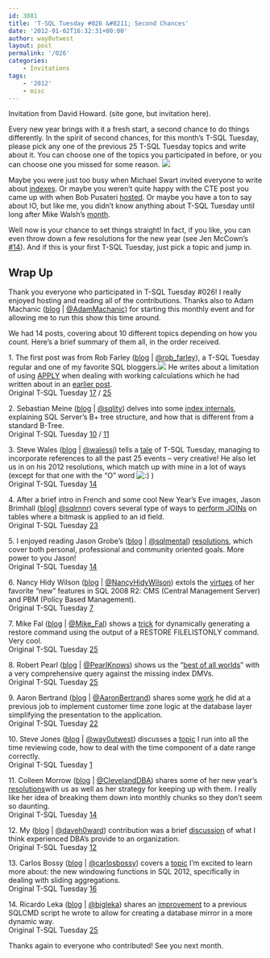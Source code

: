 ```yaml
---
id: 3881
title: 'T-SQL Tuesday #026 &#8211; Second Chances'
date: '2012-01-02T16:32:31+00:00'
author: way0utwest
layout: post
permalink: '/026'
categories:
    - Invitations
tags:
    - '2012'
    - misc
---
```


Invitation from David Howard. (site gone, but invitation here).

Every new year brings with it a fresh start, a second chance to do things differently. In the spirit of second chances, for this month’s T-SQL Tuesday, please pick any one of the previous 25 T-SQL Tuesday topics and write about it. You can choose one of the topics you participated in before, or you can choose one you missed for some reason. ![](https://web.archive.org/web/20120114071825im_/http://davidbrycehoward.com/wp-content/uploads/2011/05/tsqltuesday.gif)

Maybe you were just too busy when Michael Swart invited everyone to write about [indexes](https://web.archive.org/web/20120114071825/http://michaeljswart.com/2010/09/invitation-to-participate-in-t-sql-tuesday-10-indexes/). Or maybe you weren’t quite happy with the CTE post you came up with when Bob Pusateri [hosted](https://web.archive.org/web/20120114071825/http://www.bobpusateri.com/archive/2011/04/invitation-to-t-sql-tuesday-18-ctes/). Or maybe you have a ton to say about IO, but like me, you didn’t know anything about T-SQL Tuesday until long after Mike Walsh’s [month](https://web.archive.org/web/20120114071825/http://www.straightpathsql.com/archives/2010/03/invitation-for-t-sql-tuesday-004-io/).

Well now is your chance to set things straight! In fact, if you like, you can even throw down a few resolutions for the new year (see Jen McCown’s [\#14](https://web.archive.org/web/20120114071825/http://www.midnightdba.com/Jen/2011/01/t-sql-tuesday-resolutions/)). And if this is your first T-SQL Tuesday, just pick a topic and jump in.

## Wrap Up

Thank you everyone who participated in T-SQL Tuesday #026! I really enjoyed hosting and reading all of the contributions. Thanks also to Adam Machanic ([blog](https://web.archive.org/web/20120331050502/http://sqlblog.com/blogs/adam_machanic/) | [@AdamMachanic](https://web.archive.org/web/20120331050502/http://twitter.com/adammachanic)) for starting this monthly event and for allowing me to run this show this time around.

We had 14 posts, covering about 10 different topics depending on how you count. Here’s a brief summary of them all, in the order received.

1\. The first post was from Rob Farley ([blog](https://web.archive.org/web/20120331050502/http://sqlblog.com/blogs/rob_farley/default.aspx) | [@rob\_farley](https://web.archive.org/web/20120331050502/http://twitter.com/rob_farley)), a T-SQL Tuesday regular and one of my favorite SQL bloggers.![](https://web.archive.org/web/20120331050502im_/http://davidbrycehoward.com/wp-content/uploads/2011/05/tsqltuesday.gif) He writes about a limitation of using [APPLY](https://web.archive.org/web/20120331050502/http://sqlblog.com/blogs/rob_farley/archive/2012/01/10/apply-not-exactly-set-based.aspx) when dealing with working calculations which he had written about in an [earlier post](https://web.archive.org/web/20120331050502/http://sqlblog.com/blogs/rob_farley/archive/2011/12/13/a-t-sql-tip-working-calculations.aspx).  
Original T-SQL Tuesday [17](https://web.archive.org/web/20120331050502/http://mattvelic.com/tsql-tuesday-17-invite/) / [25](https://web.archive.org/web/20120331050502/http://sqlblog.com/blogs/allen_white/archive/2011/12/05/t-sql-tuesday-025-invitation-to-share-your-tricks.aspx)

2\. Sebastian Meine ([blog](https://web.archive.org/web/20120331050502/http://sqlity.net/en/blog/) | [@sqlity](https://web.archive.org/web/20120331050502/http://twitter.com/sqlity)) delves into some [index internals](https://web.archive.org/web/20120331050502/http://sqlity.net/en/563/index-misconceptions-tsql-tuesday-026-second-chances/), explaining SQL Server’s B+ tree structure, and how that is different from a standard B-Tree.  
Original T-SQL Tuesday [10](https://web.archive.org/web/20120331050502/http://michaeljswart.com/2010/09/invitation-to-participate-in-t-sql-tuesday-10-indexes/) / [11](https://web.archive.org/web/20120331050502/http://sankarreddy.com/2010/10/invitation-to-participate-in-t-sql-tuesday-11-misconceptions-in-sql-server/)

3\. Steve Wales ([blog](https://web.archive.org/web/20120331050502/http://dba-in-exile.blogspot.com/) | [@walessj](https://web.archive.org/web/20120331050502/http://twitter.com/walessj)) tells a [tale](https://web.archive.org/web/20120331050502/http://dba-in-exile.blogspot.com/2012/01/t-sql-tuesday-14-er-26-second-chances.html) of T-SQL Tuesday, managing to incorporate references to all the past 25 events – very creative! He also let us in on his 2012 resolutions, which match up with mine in a lot of ways (except for that one with the “O” word ![:)](https://web.archive.org/web/20120331050502im_/http://davidbrycehoward.com/wp-includes/images/smilies/icon_smile.gif) )  
Original T-SQL Tuesday [14](https://web.archive.org/web/20120331050502/http://www.midnightdba.com/Jen/2011/01/t-sql-tuesday-resolutions/)

4\. After a brief intro in French and some cool New Year’s Eve images, Jason Brimhall ([blog](https://web.archive.org/web/20120331050502/http://jasonbrimhall.info/)| [@sqlrnnr](https://web.archive.org/web/20120331050502/http://twitter.com/sqlrnnr)) covers several type of ways to [perform JOINs](https://web.archive.org/web/20120331050502/http://jasonbrimhall.info/2012/01/10/tsql-tuesday-26-or-23-identity-crisis/) on tables where a bitmask is applied to an id field.  
Original T-SQL Tuesday [23](https://web.archive.org/web/20120331050502/http://codegumbo.com/index.php/2011/09/27/tsql2sday-t-sql-tuesday-23early-edition/)

5\. I enjoyed reading Jason Grobe’s ([blog](https://web.archive.org/web/20120331050502/http://jgrobe.wordpress.com/) | [@sqlmental](https://web.archive.org/web/20120331050502/http://twitter.com/sqlmental)) [resolutions](https://web.archive.org/web/20120331050502/http://jgrobe.wordpress.com/2012/01/09/t-sql-tuesday-026-its-2012-already/), which cover both personal, professional and community oriented goals. More power to you Jason!  
Original T-SQL Tuesday [14](https://web.archive.org/web/20120331050502/http://www.midnightdba.com/Jen/2011/01/t-sql-tuesday-resolutions/)

6\. Nancy Hidy Wilson ([blog](https://web.archive.org/web/20120331050502/http://nancyhidywilson.wordpress.com/blog/) | [@NancyHidyWilson](https://web.archive.org/web/20120331050502/http://twitter.com/NancyHidyWilson)) extols the [virtues](https://web.archive.org/web/20120331050502/http://nancyhidywilson.wordpress.com/2012/01/10/tsql2sday-026-second-chances/) of her favorite “new” features in SQL 2008 R2: CMS (Central Management Server) and PBM (Policy Based Management).  
Original T-SQL Tuesday [7](https://web.archive.org/web/20120331050502/http://sqlchicken.com/2010/06/t-sql-tuesday-007-summertime-in-the-sql/)

7\. Mike Fal ([blog](https://web.archive.org/web/20120331050502/http://www.mikefal.net/) | [@Mike\_Fal](https://web.archive.org/web/20120331050502/http://twitter.com/Mike_Fal)) shows a [trick](https://web.archive.org/web/20120331050502/http://www.mikefal.net/2012/01/10/t-sql-tuesdaytsql2sday-26-lazy-restore-commands/) for dynamically generating a restore command using the output of a RESTORE FILELISTONLY command. Very cool.  
Original T-SQL Tuesday [25](https://web.archive.org/web/20120331050502/http://sqlblog.com/blogs/allen_white/archive/2011/12/05/t-sql-tuesday-025-invitation-to-share-your-tricks.aspx)

8\. Robert Pearl ([blog](https://web.archive.org/web/20120331050502/http://www.sqlservercentral.com/blogs/pearlknows/) | [@PearlKnows](https://web.archive.org/web/20120331050502/http://twitter.com/PearlKnows)) shows us the “[best of all worlds](https://web.archive.org/web/20120331050502/http://www.sqlservercentral.com/blogs/pearlknows/2012/01/10/t-sql-tuesday-26-second-chances-correlate-missing-index-with-related-query/)” with a very comprehensive query against the missing index DMVs.  
Original T-SQL Tuesday [25](https://web.archive.org/web/20120331050502/http://sqlblog.com/blogs/allen_white/archive/2011/12/05/t-sql-tuesday-025-invitation-to-share-your-tricks.aspx)

9\. Aaron Bertrand ([blog](https://web.archive.org/web/20120331050502/http://sqlblog.com/blogs/aaron_bertrand/default.aspx) | [@AaronBertrand](https://web.archive.org/web/20120331050502/http://twitter.com/AaronBertrand)) shares some [work](https://web.archive.org/web/20120331050502/http://sqlblog.com/blogs/aaron_bertrand/archive/2012/01/10/t-sql-tuesday-26-second-chances.aspx) he did at a previous job to implement customer time zone logic at the database layer simplifying the presentation to the application.  
Original T-SQL Tuesday [22](https://web.archive.org/web/20120331050502/http://www.sqlservercentral.com/blogs/pearlknows/2011/09/06/invitation-for-t-sql-tuesday-22-data-presentation/)

10\. Steve Jones ([blog](https://web.archive.org/web/20120331050502/http://voiceofthedba.wordpress.com/) | [@way0utwest](https://web.archive.org/web/20120331050502/http://twitter.com/way0utwest)) discusses a [topic](https://web.archive.org/web/20120331050502/http://voiceofthedba.wordpress.com/2012/01/10/t-sql-tuesday-26-second-changes-with-datetime/) I run into all the time reviewing code, how to deal with the time component of a date range correctly.  
Original T-SQL Tuesday [1](https://web.archive.org/web/20120331050502/http://sqlblog.com/blogs/adam_machanic/archive/2009/11/30/invitation-to-participate-in-t-sql-tuesday-001-date-time-tricks.aspx)

11\. Colleen Morrow ([blog](https://web.archive.org/web/20120331050502/http://colleenmorrow.com/) | [@ClevelandDBA](https://web.archive.org/web/20120331050502/http://twitter.com/ClevelandDBA)) shares some of her new year’s [resolutions](https://web.archive.org/web/20120331050502/http://colleenmorrow.com/2012/01/10/tsql-tuesday-026-%E2%80%93-second-chances/)with us as well as her strategy for keeping up with them. I really like her idea of breaking them down into monthly chunks so they don’t seem so daunting.  
Original T-SQL Tuesday [14](https://web.archive.org/web/20120331050502/http://www.midnightdba.com/Jen/2011/01/t-sql-tuesday-resolutions/)

12\. My ([blog](https://web.archive.org/web/20120331050502/http://davidbrycehoward.com/) | [@daveh0ward](https://web.archive.org/web/20120331050502/http://twitter.com/daveh0ward)) contribution was a brief [discussion](https://web.archive.org/web/20120331050502/http://davidbrycehoward.com/archive/2012/01/t-sql-tuesday-26-dba-skillz/) of what I think experienced DBA’s provide to an organization.  
Original T-SQL Tuesday [12](https://web.archive.org/web/20120331050502/http://sqlskills.com/BLOGS/PAUL/post/Invitation-to-participate-in-T-SQL-Tuesday-12-e28093-Why-are-DBA-skills-necessary.aspx)

13\. Carlos Bossy ([blog](https://web.archive.org/web/20120331050502/http://carlosbossy.wordpress.com/) | [@carlosbossy](https://web.archive.org/web/20120331050502/http://twitter.com/carlosbossy)) covers a [topic](https://web.archive.org/web/20120331050502/http://carlosbossy.wordpress.com/2012/01/10/tsql-tuesday-026-second-chances/) I’m excited to learn more about: the new windowing functions in SQL 2012, specifically in dealing with sliding aggregations.  
Original T-SQL Tuesday [16](https://web.archive.org/web/20120331050502/http://blogs.lessthandot.com/index.php/DataMgmt/DBProgramming/come-one-come-all-to)

14\. Ricardo Leka ([blog](https://web.archive.org/web/20120331050502/http://leka.com.br/) | [@bigleka](https://web.archive.org/web/20120331050502/http://twitter.com/bigleka)) shares an [improvement](https://web.archive.org/web/20120331050502/http://leka.com.br/2012/01/10/t-sql-tuesday-26-segundas-chances/) to a previous SQLCMD script he wrote to allow for creating a database mirror in a more dynamic way.  
Original T-SQL Tuesday [25](https://web.archive.org/web/20120331050502/http://sqlblog.com/blogs/allen_white/archive/2011/12/05/t-sql-tuesday-025-invitation-to-share-your-tricks.aspx)

Thanks again to everyone who contributed! See you next month.